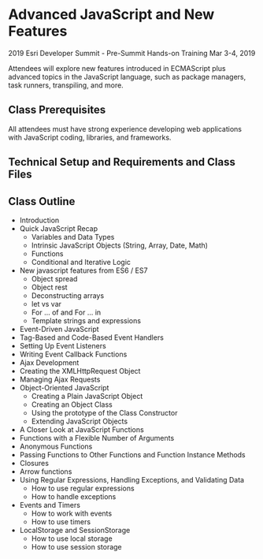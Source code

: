 # Advanced JavaScript and New Features
2019 Esri Developer Summit - Pre-Summit Hands-on Training Mar 3-4, 2019

Attendees will explore new features introduced in ECMAScript plus advanced topics in the JavaScript language, such as package managers, task runners, transpiling, and more.

## Class Prerequisites

All attendees must have strong experience developing web applications with JavaScript coding, libraries, and frameworks.

## Technical Setup and Requirements and Class Files





## Class Outline
- Introduction
- Quick JavaScript Recap
  -	Variables and Data Types
  -	Intrinsic JavaScript Objects (String, Array, Date, Math)
  -	Functions
  - Conditional and Iterative Logic
- New javascript features from ES6 / ES7
  - Object spread
  - Object rest
  - Deconstructing arrays
  -	let vs var
  -	For ... of and For ... in
  -	Template strings and expressions
-	Event-Driven JavaScript
  - Tag-Based and Code-Based Event Handlers
  - Setting Up Event Listeners
  -	Writing Event Callback Functions
-	Ajax Development
  -	Creating the XMLHttpRequest Object
  -	Managing Ajax Requests
- Object-Oriented JavaScript
  - Creating a Plain JavaScript Object
  - Creating an Object Class
  - Using the prototype of the Class Constructor
  - Extending JavaScript Objects
-	A Closer Look at JavaScript Functions
  - Functions with a Flexible Number of Arguments
  - Anonymous Functions
  - Passing Functions to Other Functions and Function Instance Methods
  - Closures
  - Arrow functions
- Using Regular Expressions, Handling Exceptions, and Validating Data
  - How to use regular expressions
  - How to handle exceptions
- Events and Timers
  - How to work with events
  - How to use timers
- LocalStorage and SessionStorage
  - How to use local storage
  - How to use session storage
